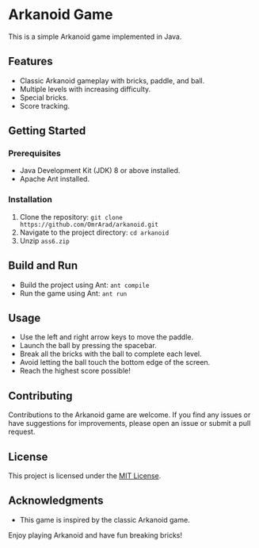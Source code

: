 # Arkanoid Game

This is a simple Arkanoid game implemented in Java.

## Features

- Classic Arkanoid gameplay with bricks, paddle, and ball.
- Multiple levels with increasing difficulty.
- Special bricks.
- Score tracking.

## Getting Started

### Prerequisites

- Java Development Kit (JDK) 8 or above installed.
- Apache Ant installed.

### Installation

1. Clone the repository: `git clone https://github.com/OmrArad/arkanoid.git`
2. Navigate to the project directory: `cd arkanoid`
3. Unzip `ass6.zip`

## Build and Run

- Build the project using Ant: `ant compile`
- Run the game using Ant: `ant run`

## Usage

- Use the left and right arrow keys to move the paddle.
- Launch the ball by pressing the spacebar.
- Break all the bricks with the ball to complete each level.
- Avoid letting the ball touch the bottom edge of the screen.
- Reach the highest score possible!

## Contributing

Contributions to the Arkanoid game are welcome. If you find any issues or have suggestions for improvements, please open an issue or submit a pull request.

## License

This project is licensed under the [MIT License](LICENSE).

## Acknowledgments

- This game is inspired by the classic Arkanoid game.

Enjoy playing Arkanoid and have fun breaking bricks!
